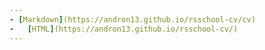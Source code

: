 ```yaml
---
- [Markdown](https://andron13.github.io/rsschool-cv/cv)
-	[HTML](https://andron13.github.io/rsschool-cv/)
---
```

